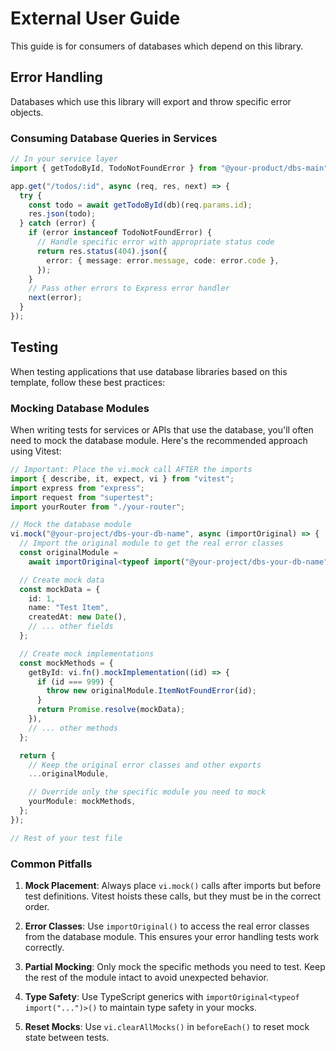 # External User Guide

This guide is for consumers of databases which depend on this library.

## Error Handling

Databases which use this library will export and throw specific error objects.

### Consuming Database Queries in Services

```typescript
// In your service layer
import { getTodoById, TodoNotFoundError } from "@your-product/dbs-main";

app.get("/todos/:id", async (req, res, next) => {
  try {
    const todo = await getTodoById(db)(req.params.id);
    res.json(todo);
  } catch (error) {
    if (error instanceof TodoNotFoundError) {
      // Handle specific error with appropriate status code
      return res.status(404).json({
        error: { message: error.message, code: error.code },
      });
    }
    // Pass other errors to Express error handler
    next(error);
  }
});
```

## Testing

When testing applications that use database libraries based on this template, follow these best practices:

### Mocking Database Modules

When writing tests for services or APIs that use the database, you'll often need to mock the database module. Here's the recommended approach using Vitest:

```typescript
// Important: Place the vi.mock call AFTER the imports
import { describe, it, expect, vi } from "vitest";
import express from "express";
import request from "supertest";
import yourRouter from "./your-router";

// Mock the database module
vi.mock("@your-project/dbs-your-db-name", async (importOriginal) => {
  // Import the original module to get the real error classes
  const originalModule =
    await importOriginal<typeof import("@your-project/dbs-your-db-name")>();

  // Create mock data
  const mockData = {
    id: 1,
    name: "Test Item",
    createdAt: new Date(),
    // ... other fields
  };

  // Create mock implementations
  const mockMethods = {
    getById: vi.fn().mockImplementation((id) => {
      if (id === 999) {
        throw new originalModule.ItemNotFoundError(id);
      }
      return Promise.resolve(mockData);
    }),
    // ... other methods
  };

  return {
    // Keep the original error classes and other exports
    ...originalModule,

    // Override only the specific module you need to mock
    yourModule: mockMethods,
  };
});

// Rest of your test file
```

### Common Pitfalls

1. **Mock Placement**: Always place `vi.mock()` calls after imports but before test definitions. Vitest hoists these calls, but they must be in the correct order.

2. **Error Classes**: Use `importOriginal()` to access the real error classes from the database module. This ensures your error handling tests work correctly.

3. **Partial Mocking**: Only mock the specific methods you need to test. Keep the rest of the module intact to avoid unexpected behavior.

4. **Type Safety**: Use TypeScript generics with `importOriginal<typeof import("...")>()` to maintain type safety in your mocks.

5. **Reset Mocks**: Use `vi.clearAllMocks()` in `beforeEach()` to reset mock state between tests.
